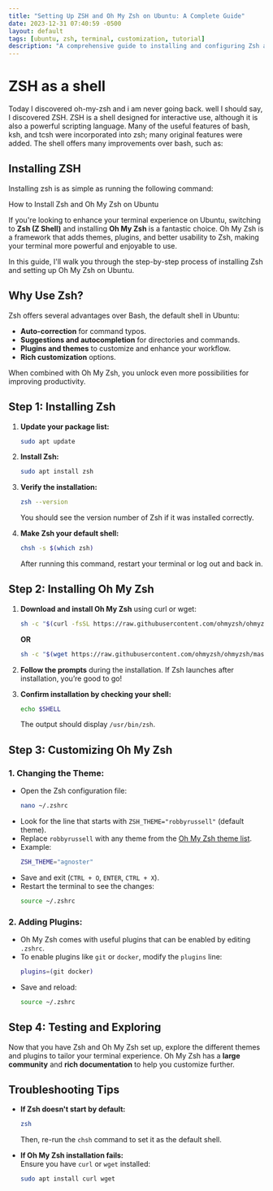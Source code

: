 ```yaml
---
title: "Setting Up ZSH and Oh My Zsh on Ubuntu: A Complete Guide"
date: 2023-12-31 07:40:59 -0500
layout: default
tags: [ubuntu, zsh, terminal, customization, tutorial]
description: "A comprehensive guide to installing and configuring Zsh and Oh My Zsh on Ubuntu, including themes and plugins setup for a better terminal experience."
---
```

# ZSH as a shell

Today I discovered oh-my-zsh and i am never going back. well I should say, I discovered ZSH. ZSH  is a shell designed for interactive use, although it is also a powerful scripting language. Many of the useful features of bash, ksh, and tcsh were incorporated into zsh; many original features were added. The shell offers many improvements over bash, such as:

## Installing ZSH

Installing zsh is as simple as running the following command:

 How to Install Zsh and Oh My Zsh on Ubuntu

If you're looking to enhance your terminal experience on Ubuntu, switching to **Zsh (Z Shell)** and installing **Oh My Zsh** is a fantastic choice. Oh My Zsh is a framework that adds themes, plugins, and better usability to Zsh, making your terminal more powerful and enjoyable to use.

In this guide, I'll walk you through the step-by-step process of installing Zsh and setting up Oh My Zsh on Ubuntu.

## Why Use Zsh?

Zsh offers several advantages over Bash, the default shell in Ubuntu:  
- **Auto-correction** for command typos.  
- **Suggestions and autocompletion** for directories and commands.  
- **Plugins and themes** to customize and enhance your workflow.  
- **Rich customization** options.  

When combined with Oh My Zsh, you unlock even more possibilities for improving productivity.

## Step 1: Installing Zsh

1. **Update your package list:**  
   ```bash
   sudo apt update
   ```

2. **Install Zsh:**  
   ```bash
   sudo apt install zsh
   ```

3. **Verify the installation:**  
   ```bash
   zsh --version
   ```
   You should see the version number of Zsh if it was installed correctly.

4. **Make Zsh your default shell:**  
   ```bash
   chsh -s $(which zsh)
   ```
   After running this command, restart your terminal or log out and back in.

## Step 2: Installing Oh My Zsh

1. **Download and install Oh My Zsh** using curl or wget:  
   ```bash
   sh -c "$(curl -fsSL https://raw.githubusercontent.com/ohmyzsh/ohmyzsh/master/tools/install.sh)"
   ```  
   **OR**  
   ```bash
   sh -c "$(wget https://raw.githubusercontent.com/ohmyzsh/ohmyzsh/master/tools/install.sh -O -)"
   ```

2. **Follow the prompts** during the installation. If Zsh launches after installation, you’re good to go!

3. **Confirm installation by checking your shell:**  
   ```bash
   echo $SHELL
   ```  
   The output should display `/usr/bin/zsh`.

## Step 3: Customizing Oh My Zsh

### 1. Changing the Theme:
- Open the Zsh configuration file:  
   ```bash
   nano ~/.zshrc
   ```
- Look for the line that starts with `ZSH_THEME="robbyrussell"` (default theme).  
- Replace `robbyrussell` with any theme from the [Oh My Zsh theme list](https://github.com/ohmyzsh/ohmyzsh/wiki/Themes).  
- Example:  
   ```bash
   ZSH_THEME="agnoster"
   ```
- Save and exit (`CTRL + O`, `ENTER`, `CTRL + X`).  
- Restart the terminal to see the changes:  
   ```bash
   source ~/.zshrc
   ```

### 2. Adding Plugins:
- Oh My Zsh comes with useful plugins that can be enabled by editing `.zshrc`.  
- To enable plugins like `git` or `docker`, modify the `plugins` line:  
   ```bash
   plugins=(git docker)
   ```  
- Save and reload:  
   ```bash
   source ~/.zshrc
   ```

## Step 4: Testing and Exploring

Now that you have Zsh and Oh My Zsh set up, explore the different themes and plugins to tailor your terminal experience. Oh My Zsh has a **large community** and **rich documentation** to help you customize further.

## Troubleshooting Tips

- **If Zsh doesn't start by default:**   
   ```bash
   zsh
   ```  
   Then, re-run the `chsh` command to set it as the default shell.

- **If Oh My Zsh installation fails:**   
   Ensure you have `curl` or `wget` installed:  
   ```bash
   sudo apt install curl wget
   ```
